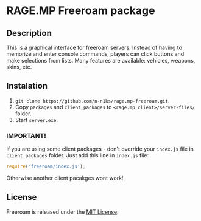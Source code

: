 # RAGE.MP Freeroam package
## Description
This is a graphical interface for freeroam servers. Instead of having to memorize and enter console commands, players can click buttons and make selections from lists. Many features are available: vehicles, weapons, skins, etc.
## Instalation
1. `git clone https://github.com/n-n1ks/rage.mp-freeroam.git`.
2. Copy `packages` and `client_packages` to `<rage.mp_client>/server-files/` folder.
3. Start `server.exe`.
### IMPORTANT!
If you are using some client packages - don't override your `index.js` file in `client_packages` folder. Just add this line in `index.js` file:
```JavaScript
require('freeroam/index.js');
```
Otherwise another client pacakges wont work!
## License
Freeroam is released under the [MIT License](https://opensource.org/licenses/MIT).